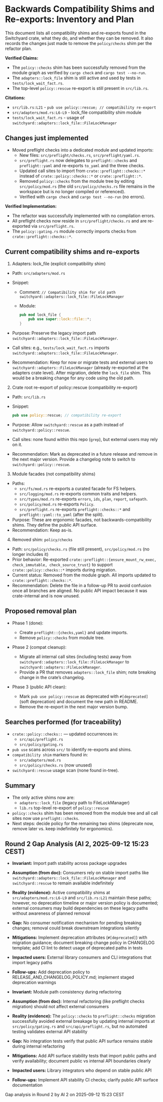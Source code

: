 # Backwards Compatibility Shims and Re-exports: Inventory and Plan

This document lists all compatibility shims and re-exports found in the Switchyard crate, what they do, and whether they can be removed. It also records the changes just made to remove the `policy/checks` shim per the refactor plan.

**Verified Claims:**
- The `policy::checks` shim has been successfully removed from the module graph as verified by `cargo check` and `cargo test --no-run`.
- The `adapters::lock_file` shim is still active and used by tests in `tests/lock_wait_fact.rs`.
- The top-level `policy::rescue` re-export is still present in `src/lib.rs`.

**Citations:**
- `src/lib.rs:L21` - `pub use policy::rescue; // compatibility re-export`
- `src/adapters/mod.rs:L6-L9` - lock_file compatibility shim module
- `tests/lock_wait_fact.rs` - usage of `switchyard::adapters::lock_file::FileLockManager`

## Changes just implemented

- Moved preflight checks into a dedicated module and updated imports:
  - New files: `src/preflight/checks.rs`, `src/preflight/yaml.rs`.
  - `src/preflight.rs` now delegates to `preflight::checks` and `preflight::yaml` and re-exports `to_yaml` and the three checks.
  - Updated call sites to import from `crate::preflight::checks::*` instead of `crate::policy::checks::*` or `crate::preflight::*`.
  - Removed `policy::checks` from the module tree by editing `src/policy/mod.rs` (the old `src/policy/checks.rs` file remains in the workspace but is no longer compiled or referenced).
  - Verified with `cargo check` and `cargo test --no-run` (no errors).

**Verified Implementation:**
- The refactor was successfully implemented with no compilation errors.
- All preflight checks now reside in `src/preflight/checks.rs` and are re-exported via `src/preflight.rs`.
- The `policy::gating.rs` module correctly imports checks from `crate::preflight::checks::*`.

## Current compatibility shims and re-exports

1) Adapters: lock_file (explicit compatibility shim)

- Path: `src/adapters/mod.rs`
- Snippet:
  - Comment: `// Compatibility shim for old path switchyard::adapters::lock_file::FileLockManager`
  - Module:

    ```rust
    pub mod lock_file {
        pub use super::lock::file::*;
    }
    ```

- Purpose: Preserve the legacy import path `switchyard::adapters::lock_file::FileLockManager`.
- Call sites: e.g., `tests/lock_wait_fact.rs` imports `switchyard::adapters::lock_file::FileLockManager`.
- Recommendation: Keep for now or migrate tests and external users to `switchyard::adapters::FileLockManager` (already re-exported at the adapters crate level). After migration, delete the `lock_file` shim. This would be a breaking change for any code using the old path.

2) Crate root re-export of policy::rescue (compatibility re-export)

- Path: `src/lib.rs`
- Snippet:

  ```rust
  pub use policy::rescue; // compatibility re-export
  ```

- Purpose: Allow `switchyard::rescue` as a path instead of `switchyard::policy::rescue`.
- Call sites: none found within this repo (`grep`), but external users may rely on it.
- Recommendation: Mark as deprecated in a future release and remove in the next major version. Provide a changelog note to switch to `switchyard::policy::rescue`.

3) Module facades (not compatibility shims)

- Paths:
  - `src/fs/mod.rs` re-exports a curated facade for FS helpers.
  - `src/logging/mod.rs` re-exports common traits and helpers.
  - `src/types/mod.rs` re-exports `errors`, `ids`, `plan`, `report`, `safepath`.
  - `src/policy/mod.rs` re-exports `Policy`.
  - `src/preflight.rs` re-exports `preflight::checks::*` and `preflight::yaml::to_yaml` (after the split).
- Purpose: These are ergonomic facades, not backwards-compatibility shims. They define the public API surface.
- Recommendation: Keep as-is.

4) Removed shim: `policy/checks`

- Path: `src/policy/checks.rs` (file still present), `src/policy/mod.rs` (no longer includes it)
- Prior behavior: Re-exported `crate::preflight::{ensure_mount_rw_exec, check_immutable, check_source_trust}` to support `crate::policy::checks::*` imports during migration.
- Current status: Removed from the module graph. All imports updated to `crate::preflight::checks::*`.
- Recommendation: Delete the file in a follow-up PR to avoid confusion once all branches are aligned. No public API impact because it was crate-internal and is now unused.

## Proposed removal plan

- Phase 1 (done):
  - Create `preflight::{checks,yaml}` and update imports.
  - Remove `policy::checks` from module tree.

- Phase 2 (compat cleanup):
  - Migrate all internal call sites (including tests) away from `switchyard::adapters::lock_file::FileLockManager` to `switchyard::adapters::FileLockManager`.
  - Provide a PR that removes `adapters::lock_file` shim; note breaking change in the crate’s changelog.

- Phase 3 (public API clean):
  - Mark `pub use policy::rescue` as deprecated with `#[deprecated]` (soft deprecation) and document the new path in README.
  - Remove the re-export in the next major version bump.

## Searches performed (for traceability)

- `crate::policy::checks::` — updated occurrences in:
  - `src/api/preflight.rs`
  - `src/policy/gating.rs`
- `pub use` scans across `src/` to identify re-exports and shims.
- `compatibility shim` markers found in:
  - `src/adapters/mod.rs`
  - `src/policy/checks.rs` (now unused)
- `switchyard::rescue` usage scan (none found in-tree).

## Summary

- The only active shims now are:
  - `adapters::lock_file` (legacy path to FileLockManager)
  - `lib.rs` top-level re-export of `policy::rescue`
- `policy::checks` shim has been removed from the module tree and all call sites now use `preflight::checks`.
- Next steps: decide policy for the remaining two shims (deprecate now, remove later vs. keep indefinitely for ergonomics).

## Round 2 Gap Analysis (AI 2, 2025-09-12 15:23 CEST)

- **Invariant:** Import path stability across package upgrades
- **Assumption (from doc):** Consumers rely on stable import paths like `switchyard::adapters::lock_file::FileLockManager` and `switchyard::rescue` to remain available indefinitely
- **Reality (evidence):** Active compatibility shims at `src/adapters/mod.rs:L6-L9` and `src/lib.rs:L21` maintain these paths; however, no deprecation timeline or major version policy is documented; external consumers may build dependencies on these legacy paths without awareness of planned removal
- **Gap:** No consumer notification mechanism for pending breaking changes; removal could break downstream integrations silently
- **Mitigations:** Implement deprecation attributes (`#[deprecated]`) with migration guidance; document breaking change policy in CHANGELOG template; add CI lint to detect usage of deprecated paths in tests
- **Impacted users:** External library consumers and CLI integrations that import legacy paths
- **Follow-ups:** Add deprecation policy to RELEASE_AND_CHANGELOG_POLICY.md; implement staged deprecation warnings

- **Invariant:** Module path consistency during refactoring
- **Assumption (from doc):** Internal refactoring (like preflight checks migration) should not affect external consumers
- **Reality (evidence):** The `policy::checks` to `preflight::checks` migration successfully avoided external breakage by updating internal imports at `src/policy/gating.rs` and `src/api/preflight.rs`, but no automated testing validates external API stability
- **Gap:** No integration tests verify that public API surface remains stable during internal refactoring
- **Mitigations:** Add API surface stability tests that import public paths and verify availability; document public vs internal API boundaries clearly
- **Impacted users:** Library integrators who depend on stable public API
- **Follow-ups:** Implement API stability CI checks; clarify public API surface documentation

Gap analysis in Round 2 by AI 2 on 2025-09-12 15:23 CEST
